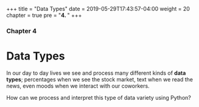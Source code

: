 +++
title = "Data Types"
date = 2019-05-29T17:43:57-04:00
weight = 20
chapter = true
pre = "<b>4. </b>"
+++

### Chapter 4

# Data Types

In our day to day lives we see and process many different kinds of **data types**; percentages when we see the stock market, text when we read the news, even moods when we interact with our coworkers. 

How can we process and interpret this type of data variety using Python? 
